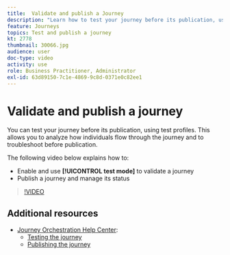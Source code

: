 ```yaml
---
title:  Validate and publish a Journey
description: "Learn how to test your journey before its publication, using test profiles. "
feature: Journeys
topics: Test and publish a journey
kt: 2778
thumbnail: 30066.jpg
audience: user
doc-type: video
activity: use
role: Business Practitioner, Administrator
exl-id: 63d89150-7c1e-4869-9c8d-0371e0c82ee1
---
```

# Validate and publish a journey

You can test your journey before its publication, using test profiles. This allows you to analyze how individuals flow through the journey and to troubleshoot before publication.

The following video below explains how to:

* Enable and use **[!UICONTROL test mode]** to validate a journey
* Publish a journey and manage its status
  
>[!VIDEO](https://video.tv.adobe.com/v/30066?quality=12)

## Additional resources

* [Journey Orchestration Help Center](https://docs.adobe.com/content/help/en/journeys/using/journey-orchestration-home.html):
  * [Testing the journey](https://docs.adobe.com/content/help/en/journeys/using/building-journeys/journeytesting.html)
  * [Publishing the journey](https://docs.adobe.com/content/help/en/journeys/using/building-journeys/journeypublication.html)
